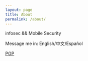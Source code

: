 ```yaml
---
layout: page
title: About
permalink: /about/
---
```


infosec && Mobile Security 

Message me in: English/中文/Español

[PGP](../pgp.html)

